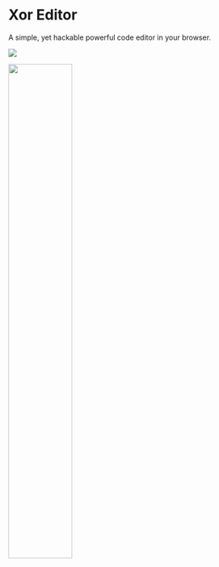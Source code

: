 # Xor Editor
A simple, yet  hackable powerful code editor in your browser.

[![](https://img.shields.io/badge/Try%20it-online-brightgreen.svg)](https://xor-editor.github.io/xor)

<img width="50%" src="https://user-images.githubusercontent.com/19719195/34640875-13e8bc74-f2c9-11e7-89ad-d418193a7898.png">
